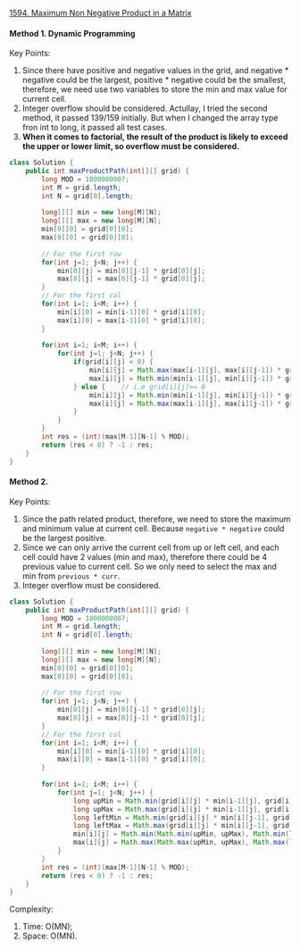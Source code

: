 [1594. Maximum Non Negative Product in a Matrix](https://leetcode.com/contest/weekly-contest-207/problems/maximum-non-negative-product-in-a-matrix/)


#### Method 1. Dynamic Programming
Key Points:
1. Since there have positive and negative values in the grid, and negative * negative could be the largest, positive * negative could be the smallest, therefore, we need use two variables to store the min and max value for current cell.
2. Integer overflow should be considered. Actullay, I tried the second method, it passed 139/159 initially. But when I changed the array type fron int to long, it passed all test cases.
3. **When it comes to factorial, the result of the product is likely to exceed the upper or lower limit, so overflow must be considered.**

```java
class Solution {
    public int maxProductPath(int[][] grid) {
        long MOD = 1000000007;
        int M = grid.length;
        int N = grid[0].length;
        
        long[][] min = new long[M][N];
        long[][] max = new long[M][N];
        min[0][0] = grid[0][0];
        max[0][0] = grid[0][0];
        
        // For the first row
        for(int j=1; j<N; j++) {
            min[0][j] = min[0][j-1] * grid[0][j];
            max[0][j] = max[0][j-1] * grid[0][j];
        }
        // For the first col
        for(int i=1; i<M; i++) {
            min[i][0] = min[i-1][0] * grid[i][0];
            max[i][0] = max[i-1][0] * grid[i][0];
        }
        
        for(int i=1; i<M; i++) {
            for(int j=1; j<N; j++) {
                if(grid[i][j] < 0) {
                    min[i][j] = Math.max(max[i-1][j], max[i][j-1]) * grid[i][j];
                    max[i][j] = Math.min(min[i-1][j], min[i][j-1]) * grid[i][j];
                } else {    // i.e grid[i][j]>= 0
                    min[i][j] = Math.min(min[i-1][j], min[i][j-1]) * grid[i][j];
                    max[i][j] = Math.max(max[i-1][j], max[i][j-1]) * grid[i][j];
                } 
            }
        }
        int res = (int)(max[M-1][N-1] % MOD);
        return (res < 0) ? -1 : res;
    }
}
```

#### Method 2.
Key Points:
1. Since the path related product, therefore, we need to store the maximum and minimum value at current cell. Because `negative * negative` could be the largest positive.
2. Since we can only arrive the current cell from up or left cell, and each cell could have 2 values (min and max), therefore there could be 4 previous value to current cell. So we only need to select the max and min from `previous * curr`.
3. Integer overflow must be considered.

```java
class Solution {
    public int maxProductPath(int[][] grid) {
        long MOD = 1000000007;
        int M = grid.length;
        int N = grid[0].length;
        
        long[][] min = new long[M][N];
        long[][] max = new long[M][N];
        min[0][0] = grid[0][0];
        max[0][0] = grid[0][0];
        
        // For the first row
        for(int j=1; j<N; j++) {
            min[0][j] = min[0][j-1] * grid[0][j];
            max[0][j] = max[0][j-1] * grid[0][j];
        }
        // For the first col
        for(int i=1; i<M; i++) {
            min[i][0] = min[i-1][0] * grid[i][0];
            max[i][0] = max[i-1][0] * grid[i][0];
        }
        
        for(int i=1; i<M; i++) {
            for(int j=1; j<N; j++) {
                long upMin = Math.min(grid[i][j] * min[i-1][j], grid[i][j] * max[i-1][j]);
                long upMax = Math.max(grid[i][j] * min[i-1][j], grid[i][j] * max[i-1][j]);
                long leftMin = Math.min(grid[i][j] * min[i][j-1], grid[i][j] * max[i][j-1]);
                long leftMax = Math.max(grid[i][j] * min[i][j-1], grid[i][j] * max[i][j-1]);
                min[i][j] = Math.min(Math.min(upMin, upMax), Math.min(leftMin, leftMax));
                max[i][j] = Math.max(Math.max(upMin, upMax), Math.max(leftMin, leftMax));
            }
        }
        int res = (int)(max[M-1][N-1] % MOD);
        return (res < 0) ? -1 : res;
    }
}
```

Complexity:
1. Time: O(MN);
2. Space: O(MN).